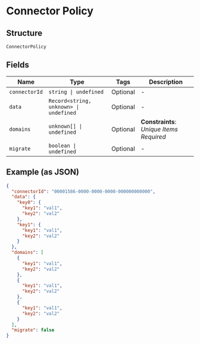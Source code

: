 
# Connector Policy

## Structure

`ConnectorPolicy`

## Fields

| Name | Type | Tags | Description |
|  --- | --- | --- | --- |
| `connectorId` | `string \| undefined` | Optional | - |
| `data` | `Record<string, unknown> \| undefined` | Optional | - |
| `domains` | `unknown[] \| undefined` | Optional | **Constraints**: *Unique Items Required* |
| `migrate` | `boolean \| undefined` | Optional | - |

## Example (as JSON)

```json
{
  "connectorId": "00001586-0000-0000-0000-000000000000",
  "data": {
    "key0": {
      "key1": "val1",
      "key2": "val2"
    },
    "key1": {
      "key1": "val1",
      "key2": "val2"
    }
  },
  "domains": [
    {
      "key1": "val1",
      "key2": "val2"
    },
    {
      "key1": "val1",
      "key2": "val2"
    },
    {
      "key1": "val1",
      "key2": "val2"
    }
  ],
  "migrate": false
}
```

